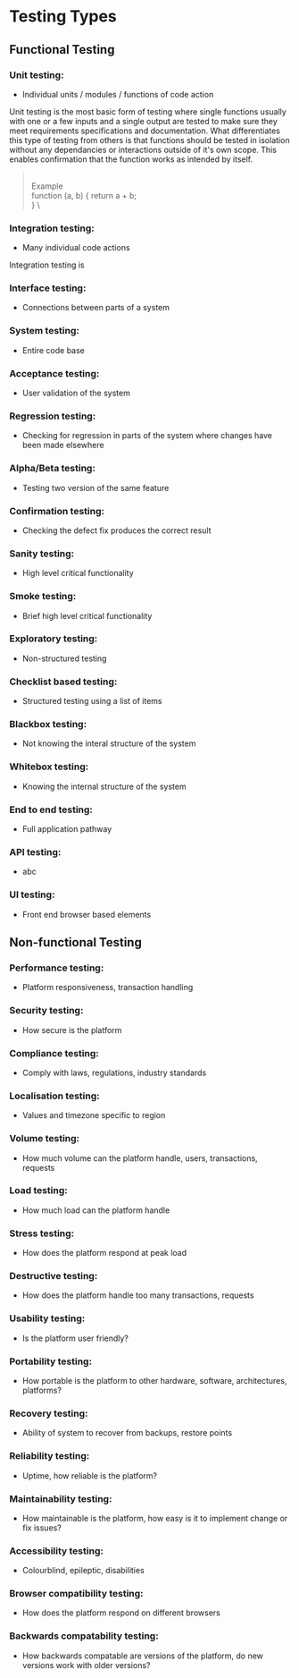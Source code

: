 # Testing Types

## Functional Testing

### Unit testing:
  * Individual units / modules / functions of code action

Unit testing is the most basic form of testing where single functions usually with one or a few inputs and a single output are tested to make sure they meet requirements specifications and documentation. What differentiates this type of testing from others is that functions should be tested in isolation without any dependancies or interactions outside of it's own scope. This enables confirmation that the function works as intended by itself.

>\
> Example
>\
> function (a, b) {
>  return a + b;  
> }
>\

### Integration testing:
  * Many individual code actions

Integration testing is 

### Interface testing:
  * Connections between parts of a system

### System testing:
  * Entire code base

### Acceptance testing:
  * User validation of the system

### Regression testing:
  * Checking for regression in parts of the system where changes have been made elsewhere

### Alpha/Beta testing: 
  * Testing two version of the same feature

### Confirmation testing:
  * Checking the defect fix produces the correct result

### Sanity testing:
  * High level critical functionality

### Smoke testing: 
  * Brief high level critical functionality

### Exploratory testing:
  * Non-structured testing

### Checklist based testing:
  * Structured testing using a list of items

### Blackbox testing:
  * Not knowing the interal structure of the system

### Whitebox testing:
  * Knowing the internal structure of the system

### End to end testing:
  * Full application pathway

### API testing:
  * abc

### UI testing:
  * Front end browser based elements

## Non-functional Testing

### Performance testing:
  * Platform responsiveness, transaction handling

### Security testing:
  * How secure is the platform

### Compliance testing:
  * Comply with laws, regulations, industry standards

### Localisation testing:
  * Values and timezone specific to region

### Volume testing:
  * How much volume can the platform handle, users, transactions, requests

### Load testing:
  * How much load can the platform handle

### Stress testing:
  * How does the platform respond at peak load

### Destructive testing:
  * How does the platform handle too many transactions, requests

### Usability testing:
  * Is the platform user friendly?

### Portability testing:
  * How portable is the platform to other hardware, software, architectures, platforms?

### Recovery testing:
  * Ability of system to recover from backups, restore points

### Reliability testing:
  * Uptime, how reliable is the platform?

### Maintainability testing:
  * How maintainable is the platform, how easy is it to implement change or fix issues?

### Accessibility testing:
  * Colourblind, epileptic, disabilities

### Browser compatibility testing:
  * How does the platform respond on different browsers

### Backwards compatability testing:
  * How backwards compatable are versions of the platform, do new versions work with older versions?